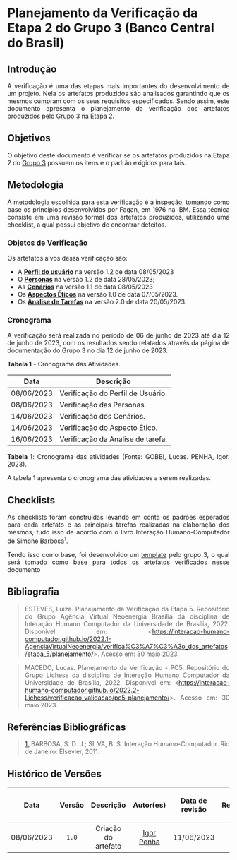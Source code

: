 <div class="body">

# Planejamento da Verificação da Etapa 2 do Grupo 3 (Banco Central do Brasil)

## Introdução

<div align="justify">

A verificação é uma das etapas mais importantes do desenvolvimento de um projeto. Nela os artefatos produzidos são analisados garantindo que os mesmos cumpram com os seus requisitos especificados. Sendo assim, este documento apresenta o planejamento da verificação dos artefatos produzidos pelo [Grupo 3](https://interacao-humano-computador.github.io/2023.1-BancoCentral/#/) na Etapa 2.

## Objetivos

O objetivo deste documento é verificar se os artefatos produzidos na Etapa 2 do [Grupo 3](https://interacao-humano-computador.github.io/2023.1-BancoCentral/#/) possuem os itens e o padrão exigidos para tais.

## Metodologia

A metodologia escolhida para esta verificação é a inspeção, tomando como base os princípios desenvolvidos por Fagan, em 1976 na IBM. Essa técnica consiste em uma revisão formal dos artefatos produzidos, utilizando uma checklist, a qual possui objetivo de encontrar defeitos. 

### Objetos de Verificação

Os artefatos alvos dessa verificação são:

- A [**Perfil do usuário**](https://interacao-humano-computador.github.io/2023.1-BancoCentral/#/analise_requisitos/perfil_usuario) na versão 1.2 de data 08/05/2023
- O [**Personas**](https://interacao-humano-computador.github.io/2023.1-BancoCentral/#/analise_requisitos/personas) na versão 1.2 de data 28/05/2023;
- As [**Cenários**](https://interacao-humano-computador.github.io/2023.1-BancoCentral/#/analise_requisitos/cenarios) na versão 1.1 de data 08/05/2023 
- Os [**Aspectos Éticos**](https://interacao-humano-computador.github.io/2023.1-BancoCentral/#/analise_requisitos/aspectos_eticos) na versão 1.0 de data 07/05/2023.
- Os [**Analise de Tarefas**](https://interacao-humano-computador.github.io/2023.1-BancoCentral/#/analise_requisitos/analise_tarefas) na versão 2.0 de data 20/05/2023.


### Cronograma

A verificação será realizada no período de 06 de junho de 2023 até dia 12 de junho de 2023, com os resultados sendo relatados através da página de documentação do Grupo 3 no dia 12 de junho de 2023. 

**Tabela 1** - Cronograma das Atividades.

| Data | Descrição |
| - | - |
| 08/06/2023 | Verificação do Perfil de Usuário. |
| 08/06/2023 | Verificação das Personas. |
| 14/06/2023 | Verificação dos Cenários. |
| 14/06/2023 | Verificação do Aspecto Ético. |
| 16/06/2023 | Verificação da Analise de tarefa. |
<b>Tabela 1</b>: Cronograma das atividades (Fonte: GOBBI, Lucas. PENHA, Igor. 2023).

A tabela 1 apresenta o cronograma das atividades a serem realizadas.

## Checklists

As checklists foram construídas levando em conta os padrões esperados para cada artefato e as principais tarefas realizadas na elaboração dos mesmos, tudo isso de acordo com o livro Interação Humano-Computador de Simone Barbosa<a id=anchor_1 href="#REF1"><sup>1</sup></a>.

Tendo isso como base, foi desenvolvido um [template](https://github.com/Requisitos-de-Software/2023.1-VLC/master/docs/verificacao/template.md) pelo grupo 3, o qual será tomado como base para todos os artefatos verificados nesse documento

## Bibliografia

> ESTEVES, Luíza. Planejamento da Verificação da Etapa 5. Repositório do Grupo Agência Virtual Neoenergia Brasília da disciplina de Interação Humano Computador da Universidade de Brasília, 2022. Disponível em: <<https://interacao-humano-computador.github.io/2022.1-AgenciaVirtualNeoenergia/verifica%C3%A7%C3%A3o_dos_artefatos/etapa_5/planejamento/>>. Acesso em: 30 maio 2023.

> MACEDO, Lucas. Planejamento da Verificação - PC5. Repositório do Grupo Lichess da disciplina de Interação Humano Computador da Universidade de Brasília, 2022. Disponível em: <<https://interacao-humano-computador.github.io/2022.2-Lichess/verificacao_validacao/pc5-planejamento/>>. Acesso em: 30 maio 2023.

## Referências Bibliográficas

> <a id="REF1" href="#anchor_1">1.</a> BARBOSA, S. D. J.; SILVA, B. S. Interação Humano-Computador. Rio de Janeiro: Elsevier, 2011.

## Histórico de Versões

| <p align="center">Data</p> | <p align="center">Versão</p> | <p align="center">Descrição</p> | <p align="center">Autor(es)</p> | <p align="center">Data de revisão</p> | <p align="center">Revisor(es)</p> |
| :-: | :-: | :-: | :-: | :-: | :-: |
| 08/06/2023 | `1.0` | Criação do artefato |  [Igor Penha](https://github.com/igorpenhaa) | 11/06/2023 | [Lucas Gobbi](https://github.com/lucasbergholz) |

</div>